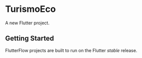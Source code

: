 # TurismoEco

A new Flutter project.

## Getting Started

FlutterFlow projects are built to run on the Flutter _stable_ release.
